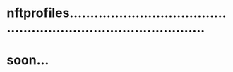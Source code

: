 # nftprofiles......................................................................................
# soon...
